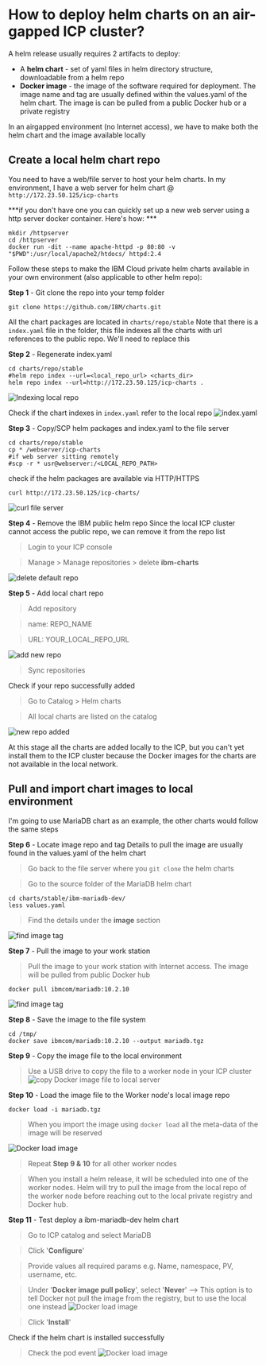# How to deploy helm charts on an air-gapped ICP cluster?

A helm release usually requires 2 artifacts to deploy:
- A __helm chart__ - set of yaml files in helm directory structure, downloadable from a helm repo
- __Docker image__ - the image of the software required for deployment. The image name and tag are usually defined within the values.yaml of the helm chart. The image is can be pulled from a public Docker hub or a private registry

In an airgapped environment (no Internet access), we have to make both the helm chart and the image available locally

## Create a local helm chart repo
You need to have a web/file server to host your helm charts. In my environment, I have a web server for helm chart @ `http://172.23.50.125/icp-charts`

***if you don't have one you can quickly set up a new web server using a http server docker container. Here's how: *** 
```
mkdir /httpserver
cd /httpserver
docker run -dit --name apache-httpd -p 80:80 -v "$PWD":/usr/local/apache2/htdocs/ httpd:2.4
```

Follow these steps to make the IBM Cloud private helm charts available in your own environment (also applicable to other helm repo):

__Step 1__ - Git clone the repo into your temp folder

`git clone https://github.com/IBM/charts.git`

All the chart packages are located in `charts/repo/stable`
Note that there is a `index.yaml` file in the folder, this file indexes all the charts with url references to the public repo. We'll need to replace this

__Step 2__ - Regenerate index.yaml
```Shell
cd charts/repo/stable
#helm repo index --url=<local_repo_url> <charts_dir>
helm repo index --url=http://172.23.50.125/icp-charts .
```
![Indexing local repo](./assets/airgap/indexing_repo.png)

Check if the chart indexes in `index.yaml` refer to the local repo
![index.yaml](./assets/airgap/index_url.jpg)

__Step 3__ - Copy/SCP helm packages and index.yaml to the file server
```Shell
cd charts/repo/stable
cp * /webserver/icp-charts
#if web server sitting remotely
#scp -r * usr@webserver:/<LOCAL_REPO_PATH>
```

check if the helm packages are available via HTTP/HTTPS
```Shell
curl http://172.23.50.125/icp-charts/
```
![curl file server](./assets/airgap/fileserver_curl.png)

__Step 4__ - Remove the IBM public helm repo
Since the local ICP cluster cannot access the public repo, we can remove it from the repo list
> Login to your ICP console

> Manage > Manage repositories > delete **ibm-charts**

![delete default repo](./assets/airgap/delete_default_ibm_repo.png)

__Step 5__ - Add local chart repo
> Add repository

> name: REPO_NAME

> URL: YOUR_LOCAL_REPO_URL

![add new repo](./assets/airgap/new_local_repo.png)

> Sync repositories

Check if your repo successfully added
> Go to Catalog > Helm charts

> All local charts are listed on the catalog

![new repo added](./assets/airgap/repo_added.jpg)

At this stage all the charts are added locally to the ICP, but you can't yet install them to the ICP cluster because the Docker images for the charts are not available in the local network.

## Pull and import chart images to local environment

I'm going to use MariaDB chart as an example, the other charts would follow the same steps

__Step 6__ - Locate image repo and tag
Details to pull the image are usually found in the values.yaml of the helm chart
> Go back to the file server where you `git clone` the helm charts

> Go to the source folder of the MariaDB helm chart

```Shell
cd charts/stable/ibm-mariadb-dev/
less values.yaml
```
> Find the details under the **image** section

![find image tag](./assets/airgap/find_image_tag.jpg)

__Step 7__ - Pull the image to your work station

> Pull the image to your work station with Internet access. The image will be pulled from public Docker hub

```
docker pull ibmcom/mariadb:10.2.10
```

![find image tag](./assets/airgap/docker_pull_image.jpg)

__Step 8__ - Save the image to the file system
```Shell
cd /tmp/
docker save ibmcom/mariadb:10.2.10 --output mariadb.tgz
```

__Step 9__ - Copy the image file to the local environment
> Use a USB drive to copy the file to a worker node in your ICP cluster
![copy Docker image file to local server](./assets/airgap/copy_image_file.jpg)

__Step 10__ - Load the image file to the Worker node's local image repo
```
docker load -i mariadb.tgz
```
> When you import the image using `docker load` all the meta-data of the image will be reserved

![Docker load image](./assets/airgap/load_image.jpg)

> Repeat **Step 9 & 10** for all other worker nodes

> When you install a helm release, it will be scheduled into one of the worker nodes. Helm will try to pull the image from the local repo of the worker node before reaching out to the local private registry and Docker hub.

__Step 11__ - Test deploy a ibm-mariadb-dev helm chart
> Go to ICP catalog and select MariaDB

> Click '**Configure**'

> Provide values all required params e.g. Name, namespace, PV, username, etc.

> Under '**Docker image pull policy**', select '**Never**' --> This option is to tell Docker not pull the image from the registry, but to use the local one instead
![Docker load image](./assets/airgap/pull_policy.jpg)

> Click '**Install**'

Check if the helm chart is installed successfully

> Check the pod event
![Docker load image](./assets/airgap/pod_event.jpg)
